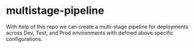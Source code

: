 # multistage-pipeline

With help of this repo we can create a multi-stage pipeline for deployments across Dev, Test, and Prod environments with defined above specific configurations.
